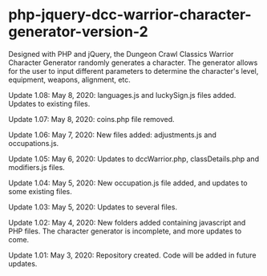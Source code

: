 # php-jquery-dcc-warrior-character-generator-version-2
Designed with PHP and jQuery, the Dungeon Crawl Classics Warrior Character Generator randomly generates a character.  The generator allows for the user to input different parameters to determine the character's level, equipment, weapons, alignment, etc.


Update 1.08: May 8, 2020: languages.js and luckySign.js files added.  Updates to existing files.

Update 1.07: May 8, 2020: coins.php file removed.

Update 1.06: May 7, 2020: New files added: adjustments.js and occupations.js.

Update 1.05: May 6, 2020: Updates to dccWarrior.php, classDetails.php and modifiers.js files.

Update 1.04: May 5, 2020: New occupation.js file added, and updates to some existing files.

Update 1.03: May 5, 2020: Updates to several files.

Update 1.02: May 4, 2020: New folders added containing javascript and PHP files.  The character generator is incomplete, and more updates to come.

Update 1.01: May 3, 2020: Repository created.  Code will be added in future updates.
